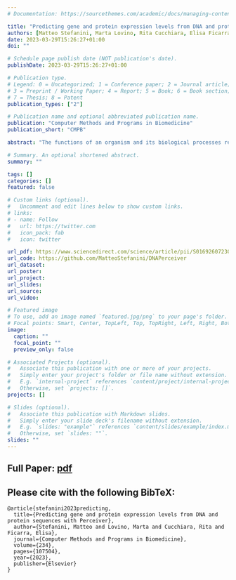 ```yaml
---
# Documentation: https://sourcethemes.com/academic/docs/managing-content/

title: "Predicting gene and protein expression levels from DNA and protein sequences with Perceiver"
authors: [Matteo Stefanini, Marta Lovino, Rita Cucchiara, Elisa Ficarra]
date: 2023-03-29T15:26:27+01:00
doi: ""

# Schedule page publish date (NOT publication's date).
publishDate: 2023-03-29T15:26:27+01:00

# Publication type.
# Legend: 0 = Uncategorized; 1 = Conference paper; 2 = Journal article;
# 3 = Preprint / Working Paper; 4 = Report; 5 = Book; 6 = Book section;
# 7 = Thesis; 8 = Patent
publication_types: ["2"]

# Publication name and optional abbreviated publication name.
publication: "Computer Methods and Programs in Biomedicine"
publication_short: "CMPB"

abstract: "The functions of an organism and its biological processes result from the ex- pression of genes and proteins. Therefore quantifying and predicting mRNA and protein levels is a crucial aspect of scientific research. Concerning the prediction of mRNA levels, the available approaches use the sequence upstream and downstream of the Transcription Start Site (TSS) as input to neural networks. The State-of-the-art models (e.g., Xpresso and Basenjii) predict mRNA levels exploiting Convolutional (CNN) or Long Short Term Memory (LSTM) Networks. However, CNN prediction depends on convolutional kernel size, and LSTM suffers from capturing long-range dependencies in the sequence. Concerning the predic- tion of protein levels, as far as we know, there is no model for predicting protein levels by exploit- ing the gene or protein sequences. Methods: Here, we exploit a new model type (called Perceiver) for mRNA and protein level prediction, exploiting a Transformer-based architecture with an attention mod- ule to attend to long-range interactions in the sequences. In addition, the Perceiver model overcomes the quadratic complexity of the standard Transformer architectures. This work’s contributions are 1. DNAPer- ceiver model to predict mRNA levels from the sequence upstream and downstream of the TSS; 2. Pro- teinPerceiver model to predict protein levels from the protein sequence; 3. Protein&DNAPerceiver model to predict protein levels from TSS and protein sequences. Results: The models are evaluated on cell lines, mice, glioblastoma, and lung cancer tissues. The results show the effectiveness of the Perceiver-type mod- els in predicting mRNA and protein levels. Conclusions: This paper presents a Perceiver architecture for mRNA and protein level prediction. In the future, inserting regulatory and epigenetic information into the model could improve mRNA and protein level predictions."

# Summary. An optional shortened abstract.
summary: ""

tags: []
categories: []
featured: false

# Custom links (optional).
#   Uncomment and edit lines below to show custom links.
# links:
# - name: Follow
#   url: https://twitter.com
#   icon_pack: fab
#   icon: twitter

url_pdf: https://www.sciencedirect.com/science/article/pii/S0169260723001700
url_code: https://github.com/MatteoStefanini/DNAPerceiver
url_dataset:
url_poster:
url_project:
url_slides:
url_source:
url_video:

# Featured image
# To use, add an image named `featured.jpg/png` to your page's folder. 
# Focal points: Smart, Center, TopLeft, Top, TopRight, Left, Right, BottomLeft, Bottom, BottomRight.
image:
  caption: ""
  focal_point: ""
  preview_only: false

# Associated Projects (optional).
#   Associate this publication with one or more of your projects.
#   Simply enter your project's folder or file name without extension.
#   E.g. `internal-project` references `content/project/internal-project/index.md`.
#   Otherwise, set `projects: []`.
projects: []

# Slides (optional).
#   Associate this publication with Markdown slides.
#   Simply enter your slide deck's filename without extension.
#   E.g. `slides: "example"` references `content/slides/example/index.md`.
#   Otherwise, set `slides: ""`.
slides: ""
---
```


## Full Paper: [pdf](https://www.sciencedirect.com/science/article/pii/S0169260723001700)

## Please cite with the following BibTeX:
```
@article{stefanini2023predicting,
  title={Predicting gene and protein expression levels from DNA and protein sequences with Perceiver},
  author={Stefanini, Matteo and Lovino, Marta and Cucchiara, Rita and Ficarra, Elisa},
  journal={Computer Methods and Programs in Biomedicine},
  volume={234},
  pages={107504},
  year={2023},
  publisher={Elsevier}
}
```
